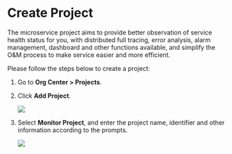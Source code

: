 # Create Project

The microservice project aims to provide better observation of service health status for you, with distributed full tracing, error analysis, alarm management, dashboard and other functions available, and simplify the O&M process to make service easier and more efficient.

Please follow the steps below to create a project:

1. Go to **Org Center > Projects**.

2. Click **Add Project**.

   ![](http://terminus-paas.oss-cn-hangzhou.aliyuncs.com/paas-doc/2022/02/24/b7fb1a1b-eaf6-48a0-8cb7-216c973d14c1.png)

3. Select **Monitor Project**, and enter the project name, identifier and other information according to the prompts.

   ![](http://terminus-paas.oss-cn-hangzhou.aliyuncs.com/paas-doc/2022/02/24/fca52abe-73af-4b68-ac39-552600547e98.png)

